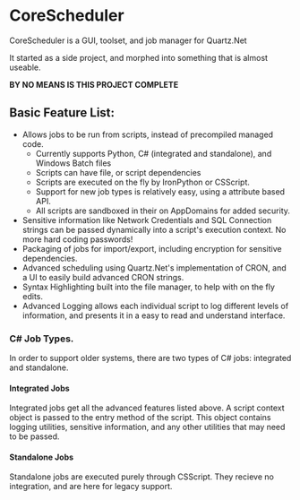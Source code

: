 # CoreScheduler

CoreScheduler is a GUI, toolset, and job manager for Quartz.Net

It started as a side project, and morphed into something that is almost useable.

**BY NO MEANS IS THIS PROJECT COMPLETE**

## Basic Feature List:

- Allows jobs to be run from scripts, instead of precompiled managed code.
  - Currently supports Python, C# (integrated and standalone), and Windows Batch files
  - Scripts can have file, or script dependencies
  - Scripts are executed on the fly by IronPython or CSScript.
  - Support for new job types is relatively easy, using a attribute based API.
  - All scripts are sandboxed in their on AppDomains for added security.
- Sensitive information like Network Credentials and SQL Connection strings can be passed dynamically into a script's execution context. No more hard coding passwords!
- Packaging of jobs for import/export, including encryption for sensitive dependencies.
- Advanced scheduling using Quartz.Net's implementation of CRON, and a UI to easily build advanced CRON strings.
- Syntax Highlighting built into the file manager, to help with on the fly edits.
- Advanced Logging allows each individual script to log different levels of information, and presents it in a easy to read and understand interface.

### C# Job Types. 

In order to support older systems, there are two types of C# jobs: integrated and standalone.

#### Integrated Jobs

Integrated jobs get all the advanced features listed above. A script context object is passed to the entry method of the script. This object contains logging utilities, sensitive information, and any other utilities that may need to be passed.

#### Standalone Jobs

Standalone jobs are executed purely through CSScript. They recieve no integration, and are here for legacy support.
